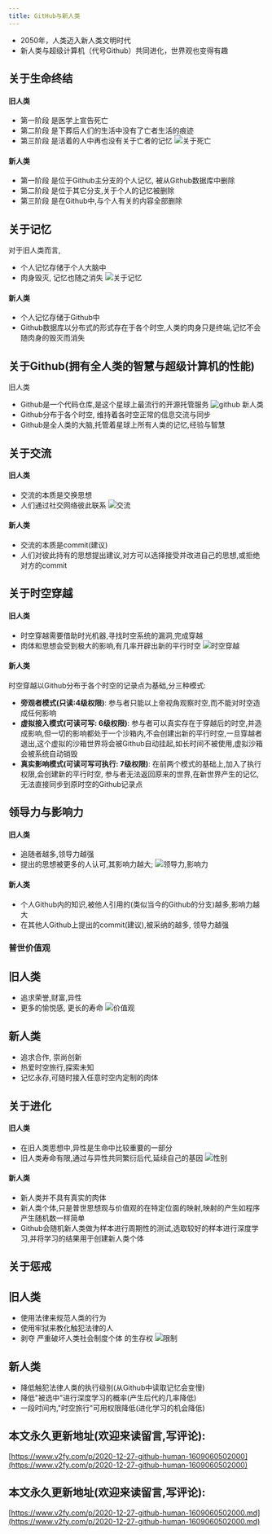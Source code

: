 ```yaml
---
title: GitHub与新人类
---
```




- 2050年，人类迈入新人类文明时代
- 新人类与超级计算机（代号Github）共同进化，世界观也变得有趣

## 关于生命终结
#### 旧人类
- 第一阶段 是医学上宣告死亡
- 第二阶段 是下葬后人们的生活中没有了亡者生活的痕迹
- 第三阶段 是活着的人中再也没有关于亡者的记忆
![关于死亡](https://www.v2fy.com/asset/0i/jikemiji/jikemiji-md/2020-12-27-github-human-1609060502000.assets/1240-20201227171524307.png)
#### 新人类
- 第一阶段 是位于Github主分支的个人记忆, 被从Github数据库中删除
- 第二阶段 是位于其它分支,关于个人的记忆被删除
- 第三阶段 是在Github中,与个人有关的内容全部删除

## 关于记忆
对于旧人类而言,
- 个人记忆存储于个人大脑中
- 肉身毁灭, 记忆也随之消失
![关于记忆](https://www.v2fy.com/asset/0i/jikemiji/jikemiji-md/2020-12-27-github-human-1609060502000.assets/1240-20201227171524091.png)
#### 新人类
- 个人记忆存储于Github中
- Github数据库以分布式的形式存在于各个时空,人类的肉身只是终端,记忆不会随肉身的毁灭而消失


## 关于Github(拥有全人类的智慧与超级计算机的性能)
旧人类
- Github是一个代码仓库,是这个星球上最流行的开源托管服务
![github](https://www.v2fy.com/asset/0i/jikemiji/jikemiji-md/2020-12-27-github-human-1609060502000.assets/1240-20201227171524044.png)
新人类
- Github分布于各个时空, 维持着各时空正常的信息交流与同步
- Github是全人类的大脑,托管着星球上所有人类的记忆,经验与智慧


## 关于交流

#### 旧人类
- 交流的本质是交换思想
- 人们通过社交网络彼此联系
![交流](https://www.v2fy.com/asset/0i/jikemiji/jikemiji-md/2020-12-27-github-human-1609060502000.assets/1240-20201227171524190-9060524.png)
#### 新人类
- 交流的本质是commit(建议)
- 人们对彼此持有的思想提出建议,对方可以选择接受并改进自己的思想,或拒绝对方的commit


## 关于时空穿越

#### 旧人类
- 时空穿越需要借助时光机器,寻找时空系统的漏洞,完成穿越
- 肉体和思想会受到极大的影响,有几率开辟出新的平行时空
![时空穿越](https://www.v2fy.com/asset/0i/jikemiji/jikemiji-md/2020-12-27-github-human-1609060502000.assets/1240-20201227171524190.png)
#### 新人类
时空穿越以Github分布于各个时空的记录点为基础,分三种模式:

- **旁观者模式(只读:4级权限)**: 参与者只能以上帝视角观察时空,而不能对时空造成任何影响
- **虚拟接入模式(可读可写: 6级权限)**: 参与者可以真实存在于穿越后的时空,并造成影响,但一切的影响都处于一个沙箱内,不会创建出新的平行时空,一旦穿越者退出,这个虚拟的沙箱世界将会被Github自动挂起,如长时间不被使用,虚拟沙箱会被系统自动销毁
-  **真实影响模式(可读可写可执行: 7级权限)**:  在前两个模式的基础上,加入了执行权限,会创建新的平行时空, 参与者无法返回原来的世界,在新世界产生的记忆,无法直接同步到原时空的Github记录点


## 领导力与影响力
#### 旧人类
- 追随者越多,领导力越强
- 提出的思想被更多的人认可,其影响力越大; 
![领导力,影响力](https://www.v2fy.com/asset/0i/jikemiji/jikemiji-md/2020-12-27-github-human-1609060502000.assets/1240-20201227171524089.png)
#### 新人类
- 个人Github内的知识,被他人引用的(类似当今的Github的分支)越多,影响力越大
- 在其他人Github上提出的commit(建议),被采纳的越多, 领导力越强

### 普世价值观
## 旧人类
- 追求荣誉,财富,异性
- 更多的愉悦感, 更长的寿命
![价值观](https://www.v2fy.com/asset/0i/jikemiji/jikemiji-md/2020-12-27-github-human-1609060502000.assets/1240-20201227171524205.png)
## 新人类
- 追求合作, 崇尚创新
- 热爱时空旅行,探索未知
- 记忆永存,可随时接入任意时空内定制的肉体

## 关于进化

#### 旧人类
- 在旧人类思想中,异性是生命中比较重要的一部分
- 旧人类寿命有限,通过与异性共同繁衍后代,延续自己的基因
![性别](https://www.v2fy.com/asset/0i/jikemiji/jikemiji-md/2020-12-27-github-human-1609060502000.assets/1240-20201227171524159.png)
#### 新人类
- 新人类并不具有真实的肉体
- 新人类个体,只是普世思想观与价值观的在特定位面的映射,映射的产生如程序产生随机数一样简单
- Github会随机新人类做为样本进行周期性的测试,选取较好的样本进行深度学习,并将学习的结果用于创建新人类个体


## 关于惩戒

## 旧人类
- 使用法律来规范人类的行为
- 使用牢狱来教化触犯法律的人
- 剥夺 严重破坏人类社会制度个体 的生存权
![限制](https://www.v2fy.com/asset/0i/jikemiji/jikemiji-md/2020-12-27-github-human-1609060502000.assets/1240-20201227171524151.png)
## 新人类
- 降低触犯法律人类的执行级别(从Github中读取记忆会变慢)
- 降低"被选中"进行深度学习的概率(产生后代的几率降低)
- 一段时间内,"时空旅行"可用权限降低(进化学习的机会降低)



## 本文永久更新地址(欢迎来读留言,写评论):

[https://www.v2fy.com/p/2020-12-27-github-human-1609060502000](https://www.v2fy.com/p/2020-12-27-github-human-1609060502000)

## 本文永久更新地址(欢迎来读留言,写评论):

[https://www.v2fy.com/p/2020-12-27-github-human-1609060502000.md](https://www.v2fy.com/p/2020-12-27-github-human-1609060502000.md)
